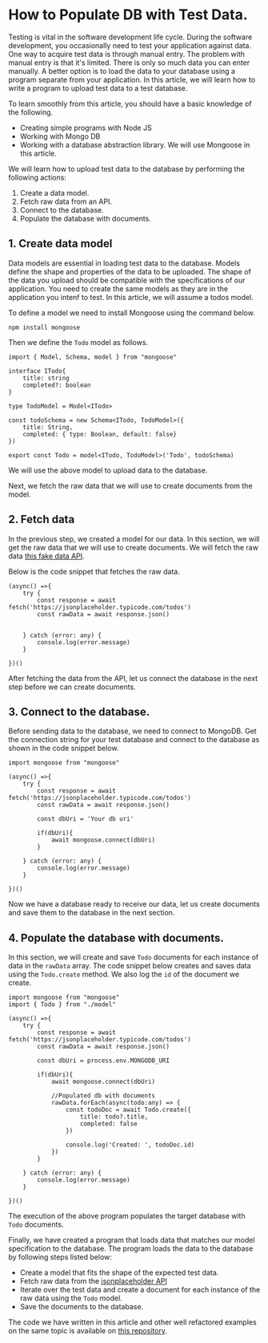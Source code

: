 # How to Populate DB with Test Data.
Testing is vital in the software development life cycle. During the software development, you occasionally need to test your application against data. One way to acquire test data is through manual entry. The problem with manual entry is that it's limited.  There is only so much data you can enter manually. A better option is to load the data to your database using a program separate from your application. In this article, we will learn how to write a program to upload test data to a test database.

To learn smoothly from this article, you should have a basic knowledge of the following.
- Creating simple programs with Node JS
- Working with Mongo DB
- Working with a database abstraction library. We will use Mongoose in this article.

We will learn how to upload test data to the database by performing the following actions:

1. Create a data model.
2. Fetch raw data from an API.
3. Connect to the database.
4. Populate the database with documents.

## 1. Create data model
Data models are essential in loading test data to the database. Models define the shape and properties of the data to be uploaded. The shape of the data you upload should be compatible with the specifications of our application. You need to create the same models as they are in the application you intenf to test. In this article, we will assume a todos model.

To define a model we need to install Mongoose using the command below.

```
npm install mongoose
```

Then we define the `Todo` model as follows.

```
import { Model, Schema, model } from "mongoose"

interface ITodo{
    title: string
    completed?: boolean
}

type TodoModel = Model<ITodo>

const todoSchema = new Schema<ITodo, TodoModel>({
    title: String,
    completed: { type: Boolean, default: false}
})

export const Todo = model<ITodo, TodoModel>('Todo', todoSchema)
```

We will use the above model to upload data to the database. 

Next, we fetch the raw data that we will use to create documents from the model.

## 2. Fetch data
In the previous step, we created a model for our data. In this section, we will get the raw data that we will use to create documents. We will fetch the raw data [this fake data API](https://jsonplaceholder.typicode.com).

Below is the code snippet that fetches the raw data.

```
(async() =>{
    try {
        const response = await fetch('https://jsonplaceholder.typicode.com/todos')
        const rawData = await response.json()
        
        
    } catch (error: any) {
        console.log(error.message)
    }

})()
```

After fetching the data from the API, let us connect the database in the next step before we can create documents.

## 3. Connect to the database.
Before sending data to the database, we need to connect to MongoDB. Get the connection string for your test database and connect to the database as shown in the code snippet below.

```
import mongoose from "mongoose"

(async() =>{
    try {
        const response = await fetch('https://jsonplaceholder.typicode.com/todos')
        const rawData = await response.json()

        const dbUri = 'Your db uri'

        if(dbUri){
            await mongoose.connect(dbUri)
        }
        
    } catch (error: any) {
        console.log(error.message)
    }

})()
```

Now we have a database ready to receive our data, let us create documents and save them to the database in the next section.

## 4. Populate the database with documents.
In this section, we will create and save `Todo` documents for each instance of data in the `rawData` array. The code snippet below creates and saves data using the `Todo.create` method. We also log the `id` of the document we create. 

```
import mongoose from "mongoose"
import { Todo } from "./model"

(async() =>{
    try {
        const response = await fetch('https://jsonplaceholder.typicode.com/todos')
        const rawData = await response.json()

        const dbUri = process.env.MONGODB_URI

        if(dbUri){
            await mongoose.connect(dbUri)

            //Populated db with documents   
            rawData.forEach(async(todo:any) => {
                const todoDoc = await Todo.create({
                    title: todo?.title,
                    completed: false
                })

                console.log('Created: ', todoDoc.id)
            })
        }
        
    } catch (error: any) {
        console.log(error.message)
    }

})()
```
The execution of the above program populates the target database with `Todo` documents.


Finally, we have created a program that loads data that matches our model specification to the database. The program loads the data to the database by following steps listed below: 

- Create a model that fits the shape of the expected test data.
- Fetch raw data from the [jsonplaceholder API](https://jsonplaceholder.typicode.com/)
- Iterate over the test data and create a document for each instance of the raw data using the `Todo` model.
- Save the documents to the database.

The code we have written in this article and other well refactored examples on the same topic is available on [this repository](https://github.com/GHOST-Aram/db-populator).
